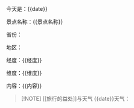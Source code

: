 今天是：{{date}}

景点名称：{{景点名称}}

省份：

地区：

经度：{{经度}}

维度：{{维度}}

内容：{{内容}}



> [!NOTE] [[旅行的益处]]与天气
{{date}}天气：
